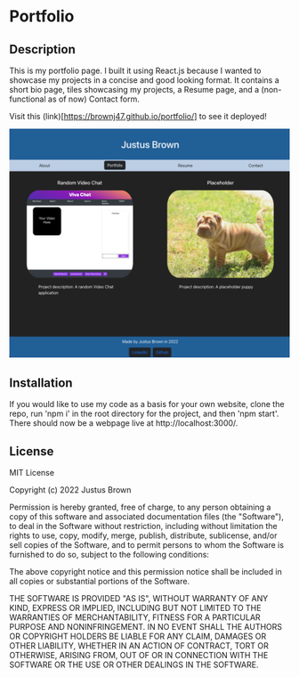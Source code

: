 # Portfolio

## Description

This is my portfolio page. I built it using React.js because I wanted to showcase my projects in a concise and good looking format. It contains a short bio page, tiles showcasing my projects, a Resume page, and a (non-functional as of now) Contact form. 

Visit this (link)[https://brownj47.github.io/portfolio/] to see it deployed!

![Deployed Portfolio Page, showing tiles of a my past projects](./sshotport.png)

## Installation

If you would like to use my code as a basis for your own website, clone the repo, run 'npm i' in the root directory for the project, and then 'npm start'. There should now be a webpage live at http://localhost:3000/. 

## License

MIT License

Copyright (c) 2022 Justus Brown

Permission is hereby granted, free of charge, to any person obtaining a copy
of this software and associated documentation files (the "Software"), to deal
in the Software without restriction, including without limitation the rights
to use, copy, modify, merge, publish, distribute, sublicense, and/or sell
copies of the Software, and to permit persons to whom the Software is
furnished to do so, subject to the following conditions:

The above copyright notice and this permission notice shall be included in all
copies or substantial portions of the Software.

THE SOFTWARE IS PROVIDED "AS IS", WITHOUT WARRANTY OF ANY KIND, EXPRESS OR
IMPLIED, INCLUDING BUT NOT LIMITED TO THE WARRANTIES OF MERCHANTABILITY,
FITNESS FOR A PARTICULAR PURPOSE AND NONINFRINGEMENT. IN NO EVENT SHALL THE
AUTHORS OR COPYRIGHT HOLDERS BE LIABLE FOR ANY CLAIM, DAMAGES OR OTHER
LIABILITY, WHETHER IN AN ACTION OF CONTRACT, TORT OR OTHERWISE, ARISING FROM,
OUT OF OR IN CONNECTION WITH THE SOFTWARE OR THE USE OR OTHER DEALINGS IN THE
SOFTWARE.
